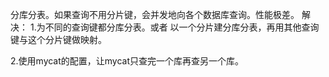 分库分表。如果查询不用分片键，会并发地向各个数据库查询。性能极差。
解决：
1.为不同的查询键都分库分表。或者 以一个分片建分库分表，再用其他查询键与这个分片键做映射。

2.使用mycat的配置，让mycat只查完一个库再查另一个库。	

